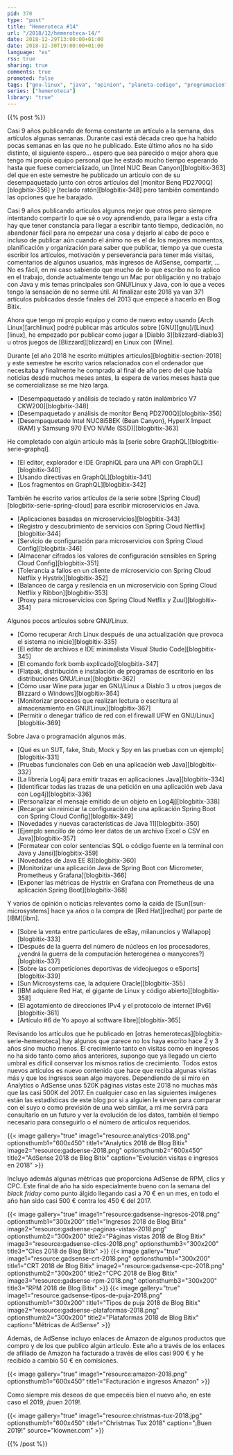 ```yaml
---
pid: 370
type: "post"
title: "Hemeroteca #14"
url: "/2018/12/hemeroteca-14/"
date: 2018-12-29T13:00:00+01:00
date: 2018-12-30T19:00:00+01:00
language: "es"
rss: true
sharing: true
comments: true
promoted: false
tags: ["gnu-linux", "java", "opinion", "planeta-codigo", "programacion", "software", "software-libre"]
series: ["hemeroteca"]
library: "true"
---
```


{{% post %}}

Casi 9 años publicando de forma constante un artículo a la semana, dos artículos algunas semanas. Durante casi está década creo que ha habido pocas semanas en las que no he publicado. Este último años no ha sido distinto, el siguiente espero... espero que sea parecido o mejor ahora que tengo mi propio equipo personal que he estado mucho tiempo esperando hasta que fuese comercializado, un [Intel NUC Bean Canyon][blogbitix-363] del que en este semestre he publicado un artículo con de su desempaquetado junto con otros artículos del [monitor Benq PD2700Q][blogbitix-356] y [teclado ratón][blogbitix-348] pero también comentando las opciones que he barajado.

Casi 9 años publicando artículos algunos mejor que otros pero siempre intentando compartir lo que sé o voy aprendiendo, para llegar a esta cifra hay que tener constancia para llegar a escribir tanto tiempo, dedicación, no abandonar fácil para no empezar una cosa y dejarlo al cabo de poco e incluso de publicar aún cuando el ánimo no es el de los mejores momentos, planificación y organización para saber que publicar, tiempo ya que cuesta escribir los artículos, motivación y perseverancia para tener más visitas, comentarios de algunos usuarios, más ingresos de AdSense, compartir, ... No es fácil, en mi caso sabiendo que mucho de lo que escribo no lo aplico en el trabajo, donde actualmente tengo un Mac por obligación y no trabajo con Java y mis temas principales son GNU/Linux y Java, con lo que a veces tengo la sensación de no serme útil. Al finalizar este 2018 ya van 371 artículos publicados desde finales del 2013 que empecé a hacerlo en Blog Bitix.

Ahora que tengo mi propio equipo y como de nuevo estoy usando [Arch Linux][archlinux] podré publicar más artículos sobre [GNU][gnu]/[Linux][linux], he empezado por publicar como jugar a [Diablo 3][blizzard-diablo3] u otros juegos de [Blizzard][blizzard] en Linux con [Wine].

Durante [el año 2018 he escrito múltiples artículos][blogbitix-section-2018] y este semestre he escrito varios relacionados con el ordenador que necesitaba y finalmente he comprado al final de año pero del que había noticias desde muchos meses antes, la espera de varios meses hasta que se comercializase se me hizo larga.

* [Desempaquetado y análisis de teclado y ratón inalámbrico V7 CKW200][blogbitix-348]
* [Desempaquetado y análisis de monitor Benq PD2700Q][blogbitix-356]
* [Desempaquetado Intel NUC8i5BEK (Bean Canyon), HyperX Impact (RAM) y Samsung 970 EVO NVMe (SSD)][blogbitix-363]

He completado con algún artículo más la [serie sobre GraphQL][blogbitix-serie-graphql].

* [El editor, explorador e IDE GraphiQL para una API con GraphQL][blogbitix-340]
* [Usando directivas en GraphQL][blogbitix-341]
* [Los fragmentos en GraphQL][blogbitix-342]

También he escrito varios artículos de la serie sobre [Spring Cloud][blogbitix-serie-spring-cloud] para escribir microservicios en Java.

* [Aplicaciones basadas en microservicios][blogbitix-343]
* [Registro y descubrimiento de servicios con Spring Cloud Netflix][blogbitix-344]
* [Servicio de configuración para microservicios con Spring Cloud Config][blogbitix-346]
* [Almacenar cifrados los valores de configuración sensibles en Spring Cloud Config][blogbitix-351]
* [Tolerancia a fallos en un cliente de microservicio con Spring Cloud Netflix y Hystrix][blogbitix-352]
* [Balanceo de carga y resilencia en un microservicio con Spring Cloud Netflix y Ribbon][blogbitix-353]
* [Proxy para microservicios con Spring Cloud Netflix y Zuul][blogbitix-354]

Algunos pocos artículos sobre GNU/Linux.

* [Como recuperar Arch Linux después de una actualización que provoca el sistema no inicie][blogbitix-335]
* [El editor de archivos e IDE minimalista Visual Studio Code][blogbitix-345]
* [El comando fork bomb explicado][blogbitix-347]
* [Flatpak, distribución e instalación de programas de escritorio en las distribuciones GNU/Linux][blogbitix-362]
* [Cómo usar Wine para jugar en GNU/Linux a Diablo 3 u otros juegos de Blizzard o Windows][blogbitix-364]
* [Monitorizar procesos que realizan lectura o escritura al almacenamiento en GNU/Linux][blogbitix-367]
* [Permitir o denegar tráfico de red con el firewall UFW en GNU/Linux][blogbitix-369]

Sobre Java o programación algunos más.

* [Qué es un SUT, fake, Stub, Mock y Spy en las pruebas con un ejemplo][blogbitix-331]
* [Pruebas funcionales con Geb en una aplicación web Java][blogbitix-332]
* [La librería Log4j para emitir trazas en aplicaciones Java][blogbitix-334]
* [Identificar todas las trazas de una petición en una aplicación web Java con Log4j][blogbitix-336]
* [Personalizar el mensaje emitido de un objeto en Log4j][blogbitix-338]
* [Recargar sin reiniciar la configuración de una aplicación Spring Boot con Spring Cloud Config][blogbitix-349]
* [Novedades y nuevas características de Java 11][blogbitix-350]
* [Ejemplo sencillo de cómo leer datos de un archivo Excel o CSV en Java][blogbitix-357]
* [Formatear con color sentencias SQL o código fuente en la terminal con Java y Jansi][blogbitix-359]
* [Novedades de Java EE 8][blogbitix-360]
* [Monitorizar una aplicación Java de Spring Boot con Micrometer, Prometheus y Grafana][blogbitix-366]
* [Exponer las métricas de Hystrix en Grafana con Prometheus de una aplicación Spring Boot][blogbitix-368]

Y varios de opinión o noticias relevantes como la caída de [Sun][sun-microsystems] hace ya años o la compra de [Red Hat][redhat] por parte de [IBM][ibm].

* [Sobre la venta entre particulares de eBay, milanuncios y Wallapop][blogbitix-333]
* [Después de la guerra del número de núcleos en los procesadores, ¿vendrá la guerra de la computación heterogénea o manycores?][blogbitix-337]
* [Sobre las competiciones deportivas de videojuegos o eSports][blogbitix-339]
* [Sun Microsystems cae, la adquiere Oracle][blogbitix-355]
* [IBM adquiere Red Hat, el gigante de Linux y código abierto][blogbitix-358]
* [El agotamiento de direcciones IPv4 y el protocolo de internet IPv6][blogbitix-361]
* [Artículo #6 de Yo apoyo al software libre][blogbitix-365]

Revisando los artículos que he publicado en [otras hemerotecas][blogbitix-serie-hemeroteca] hay algunos que parece no los haya escrito hace 2 y 3 años sino mucho menos. El crecimiento tanto en visitas como en ingresos no ha sido tanto como años anteriores, supongo que ya llegado un cierto umbral es difícil conservar los mismos ratios de crecimiento. Todos estos nuevos artículos es nuevo contenido que hace que reciba algunas visitas más y que los ingresos sean algo mayores. Dependiendo de si miro en Analytics o AdSense unas 520K páginas vistas este 2018 no muchas más que las casi 500K del 2017. En cualquier caso en las siguientes imágenes están las estadísticas de este blog por si a alguien le sirven para comparar con el suyo o como previsión de una web similar, a mi me servirá para consultarlo en un futuro y ver la evolución de los datos, también el tiempo necesario para conseguirlo o el número de artículos requeridos.

{{< image
    gallery="true"
    image1="resource:analytics-2018.png" optionsthumb1="600x450" title1="Analytics 2018 de Blog Bitix"
    image2="resource:gadsense-2018.png" optionsthumb2="600x450" title2="AdSense 2018 de Blog Bitix"
    caption="Evolución visitas e ingresos en 2018" >}}

Incluyo además algunas métricas que proporciona AdSense de RPM, clics y CPC. Este final de año ha sido especialmente bueno con la semana del _black friday_ como punto álgido llegando casi a 70 € en un mes, en todo el año han sido casi 500 € contra los 450 € del 2017.

{{< image
    gallery="true"
    image1="resource:gadsense-ingresos-2018.png" optionsthumb1="300x200" title1="Ingresos 2018 de Blog Bitix"
    image2="resource:gadsense-paginas-vistas-2018.png" optionsthumb2="300x200" title2="Páginas vistas 2018 de Blog Bitix"
    image3="resource:gadsense-clics-2018.png" optionsthumb3="300x200" title3="Clics 2018 de Blog Bitix" >}}
{{< image
    gallery="true"
    image1="resource:gadsense-crt-2018.png" optionsthumb1="300x200" title1="CRT 2018 de Blog Bitix"
    image2="resource:gadsense-cpc-2018.png" optionsthumb2="300x200" title2="CPC 2018 de Blog Bitix"
    image3="resource:gadsense-rpm-2018.png" optionsthumb3="300x200" title3="RPM 2018 de Blog Bitix" >}}
{{< image
    gallery="true"
    image1="resource:gadsense-tipos-de-puja-2018.png" optionsthumb1="300x200" title1="Tipos de puja 2018 de Blog Bitix"
    image2="resource:gadsense-plataformas-2018.png" optionsthumb2="300x200" title2="Plataformas 2018 de Blog Bitix"
    caption="Métricas de AdSense" >}}

Además, de AdSense incluyo enlaces de Amazon de algunos productos que compro y de los que publico algún artículo. Este año a través de los enlaces de afiliado de Amazon ha facturado a través de ellos casi 900 € y he recibido a cambio 50 € en comisiones.

{{< image
    gallery="true"
    image1="resource:amazon-2018.png" optionsthumb1="600x450" title1="Facturación e ingresos Amazon" >}}

Como siempre mis deseos de que empecéis bien el nuevo año, en este caso el 2019, ¡buen 2019!.

{{< image
    gallery="true"
    image1="resource:christmas-tux-2018.jpg" optionsthumb1="600x450" title1="Christmas Tux 2018"
    caption="¡Buen 2019!" source="klowner.com" >}}

{{% /post %}}

